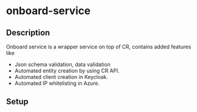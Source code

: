 # onboard-service

## Description
Onboard service is a wrapper service on top of CR, contains added features like 
- Json schema validation, data validation
- Automated entity creation by using CR API.
- Automated client creation in Keycloak.
- Automated IP whitelisting in Azure.

## Setup

